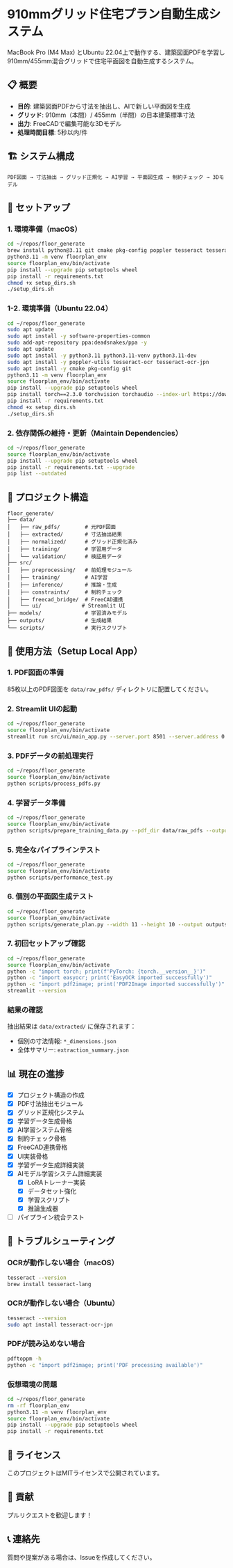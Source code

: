 # 910mmグリッド住宅プラン自動生成システム

MacBook Pro (M4 Max) とUbuntu 22.04上で動作する、建築図面PDFを学習し910mm/455mm混合グリッドで住宅平面図を自動生成するシステム。

## 📋 概要

- **目的**: 建築図面PDFから寸法を抽出し、AIで新しい平面図を生成
- **グリッド**: 910mm（本間）/ 455mm（半間）の日本建築標準寸法
- **出力**: FreeCADで編集可能な3Dモデル
- **処理時間目標**: 5秒以内/件

## 🏗️ システム構成

```
PDF図面 → 寸法抽出 → グリッド正規化 → AI学習 → 平面図生成 → 制約チェック → 3Dモデル
```

## 🚀 セットアップ

### 1. 環境準備（macOS）

```bash
cd ~/repos/floor_generate
brew install python@3.11 git cmake pkg-config poppler tesseract tesseract-lang
python3.11 -m venv floorplan_env
source floorplan_env/bin/activate
pip install --upgrade pip setuptools wheel
pip install -r requirements.txt
chmod +x setup_dirs.sh
./setup_dirs.sh
```

### 1-2. 環境準備（Ubuntu 22.04）

```bash
cd ~/repos/floor_generate
sudo apt update
sudo apt install -y software-properties-common
sudo add-apt-repository ppa:deadsnakes/ppa -y
sudo apt update
sudo apt install -y python3.11 python3.11-venv python3.11-dev
sudo apt install -y poppler-utils tesseract-ocr tesseract-ocr-jpn
sudo apt install -y cmake pkg-config git
python3.11 -m venv floorplan_env
source floorplan_env/bin/activate
pip install --upgrade pip setuptools wheel
pip install torch==2.3.0 torchvision torchaudio --index-url https://download.pytorch.org/whl/cpu
pip install -r requirements.txt
chmod +x setup_dirs.sh
./setup_dirs.sh
```

### 2. 依存関係の維持・更新（Maintain Dependencies）

```bash
cd ~/repos/floor_generate
source floorplan_env/bin/activate
pip install --upgrade pip setuptools wheel
pip install -r requirements.txt --upgrade
pip list --outdated
```

## 📁 プロジェクト構造

```
floor_generate/
├── data/
│   ├── raw_pdfs/        # 元PDF図面
│   ├── extracted/       # 寸法抽出結果
│   ├── normalized/      # グリッド正規化済み
│   ├── training/        # 学習用データ
│   └── validation/      # 検証用データ
├── src/
│   ├── preprocessing/   # 前処理モジュール
│   ├── training/        # AI学習
│   ├── inference/       # 推論・生成
│   ├── constraints/     # 制約チェック
│   ├── freecad_bridge/  # FreeCAD連携
│   └── ui/             # Streamlit UI
├── models/              # 学習済みモデル
├── outputs/             # 生成結果
└── scripts/             # 実行スクリプト
```

## 🎯 使用方法（Setup Local App）

### 1. PDF図面の準備

85枚以上のPDF図面を `data/raw_pdfs/` ディレクトリに配置してください。

### 2. Streamlit UIの起動

```bash
cd ~/repos/floor_generate
source floorplan_env/bin/activate
streamlit run src/ui/main_app.py --server.port 8501 --server.address 0.0.0.0
```

### 3. PDFデータの前処理実行

```bash
cd ~/repos/floor_generate
source floorplan_env/bin/activate
python scripts/process_pdfs.py
```

### 4. 学習データ準備

```bash
cd ~/repos/floor_generate
source floorplan_env/bin/activate
python scripts/prepare_training_data.py --pdf_dir data/raw_pdfs --output_dir data/training
```

### 5. 完全なパイプラインテスト

```bash
cd ~/repos/floor_generate
source floorplan_env/bin/activate
python scripts/performance_test.py
```

### 6. 個別の平面図生成テスト

```bash
cd ~/repos/floor_generate
source floorplan_env/bin/activate
python scripts/generate_plan.py --width 11 --height 10 --output outputs/
```

### 7. 初回セットアップ確認

```bash
cd ~/repos/floor_generate
source floorplan_env/bin/activate
python -c "import torch; print(f'PyTorch: {torch.__version__}')"
python -c "import easyocr; print('EasyOCR imported successfully')"
python -c "import pdf2image; print('PDF2Image imported successfully')"
streamlit --version
```

### 結果の確認

抽出結果は `data/extracted/` に保存されます：
- 個別の寸法情報: `*_dimensions.json`
- 全体サマリー: `extraction_summary.json`

## 📊 現在の進捗

- [x] プロジェクト構造の作成
- [x] PDF寸法抽出モジュール
- [x] グリッド正規化システム
- [x] 学習データ生成骨格
- [x] AI学習システム骨格
- [x] 制約チェック骨格
- [x] FreeCAD連携骨格
- [x] UI実装骨格
- [x] 学習データ生成詳細実装
- [x] AIモデル学習システム詳細実装
  - [x] LoRAトレーナー実装
  - [x] データセット強化
  - [x] 学習スクリプト
  - [x] 推論生成器
- [ ] パイプライン統合テスト

## 🔧 トラブルシューティング

### OCRが動作しない場合（macOS）

```bash
tesseract --version
brew install tesseract-lang
```

### OCRが動作しない場合（Ubuntu）

```bash
tesseract --version
sudo apt install tesseract-ocr-jpn
```

### PDFが読み込めない場合

```bash
pdftoppm -h
python -c "import pdf2image; print('PDF processing available')"
```

### 仮想環境の問題

```bash
cd ~/repos/floor_generate
rm -rf floorplan_env
python3.11 -m venv floorplan_env
source floorplan_env/bin/activate
pip install --upgrade pip setuptools wheel
pip install -r requirements.txt
```

## 📝 ライセンス

このプロジェクトはMITライセンスで公開されています。

## 🤝 貢献

プルリクエストを歓迎します！

## 📞 連絡先

質問や提案がある場合は、Issueを作成してください。
